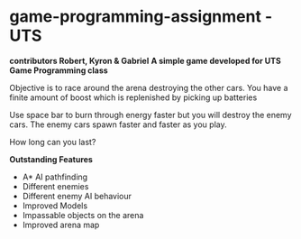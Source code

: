 # game-programming-assignment - UTS

**contributors Robert, Kyron & Gabriel**
**A simple game developed for UTS Game Programming class**

Objective is to race around the arena destroying the other cars. 
You have a finite amount of boost which is replenished by picking up batteries

Use space bar to burn through energy faster but you will destroy the enemy cars. The enemy cars spawn faster and faster as you play.

How long can you last?

**Outstanding Features**

* A* AI pathfinding
* Different enemies
* Different enemy AI behaviour
* Improved Models
* Impassable objects on the arena
* Improved arena map

